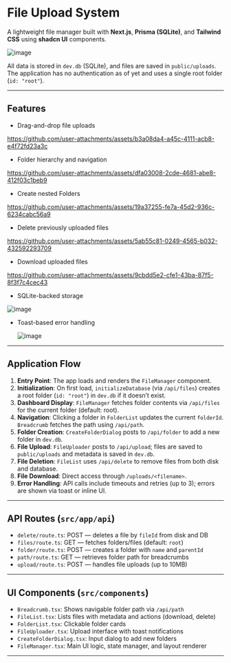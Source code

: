 # File Upload System

A lightweight file manager built with **Next.js**, **Prisma (SQLite)**, and **Tailwind CSS** using **shadcn UI** components.

![image](https://github.com/user-attachments/assets/a6058210-0073-464a-b3a8-7fb0caac0302)

All data is stored in `dev.db` (SQLite), and files are saved in `public/uploads`. The application has no authentication as of yet and uses a single root folder (`id: "root"`).

---

## Features

- Drag-and-drop file uploads

  

https://github.com/user-attachments/assets/b3a08da4-a45c-4111-acb8-e4f72fd23a3c





- Folder hierarchy and navigation

 


https://github.com/user-attachments/assets/dfa03008-2cde-4681-abe8-412f03c1beb9




- Create nested Folders

   

https://github.com/user-attachments/assets/19a37255-fe7a-45d2-936c-6234cabc56a9



  
- Delete previously uploaded files

     


https://github.com/user-attachments/assets/5ab55c81-0249-4565-b032-432592293709



- Download uploaded files

    

https://github.com/user-attachments/assets/9cbdd5e2-cfe1-43ba-87f5-8f3f7c4cec43




-  SQLite-backed storage

  ![image](https://github.com/user-attachments/assets/bde5f550-f4a6-4a10-92c5-0752fafc685a)


- Toast-based error handling

  ![image](https://github.com/user-attachments/assets/8bd60b45-445b-4770-bbf6-ba500f87cd91)


---

## Application Flow

1. **Entry Point**: The app loads and renders the `FileManager` component.
2. **Initialization**: On first load, `initializeDatabase` (via `/api/files`) creates a root folder (`id: "root"`) in `dev.db` if it doesn’t exist.
3. **Dashboard Display**: `FileManager` fetches folder contents via `/api/files` for the current folder (default: root).
4. **Navigation**: Clicking a folder in `FolderList` updates the current `folderId`. `Breadcrumb` fetches the path using `/api/path`.
5. **Folder Creation**: `CreateFolderDialog` posts to `/api/folder` to add a new folder in `dev.db`.
6. **File Upload**: `FileUploader` posts to `/api/upload`; files are saved to `public/uploads` and metadata is saved in `dev.db`.
7. **File Deletion**: `FileList` uses `/api/delete` to remove files from both disk and database.
8. **File Download**: Direct access through `/uploads/<filename>`.
9. **Error Handling**: API calls include timeouts and retries (up to 3); errors are shown via toast or inline UI.

---

## API Routes (`src/app/api`)

- `delete/route.ts`: POST — deletes a file by `fileId` from disk and DB
- `files/route.ts`: GET — fetches folders/files (default: `root`)
- `folder/route.ts`: POST — creates a folder with `name` and `parentId`
- `path/route.ts`: GET — retrieves folder path for breadcrumbs
- `upload/route.ts`: POST — handles file uploads (up to 10MB)

---

## UI Components (`src/components`)

- `Breadcrumb.tsx`: Shows navigable folder path via `/api/path`
- `FileList.tsx`: Lists files with metadata and actions (download, delete)
- `FolderList.tsx`: Clickable folder cards
- `FileUploader.tsx`: Upload interface with toast notifications
- `CreateFolderDialog.tsx`: Input dialog to add new folders
- `FileManager.tsx`: Main UI logic, state manager, and layout renderer

---

